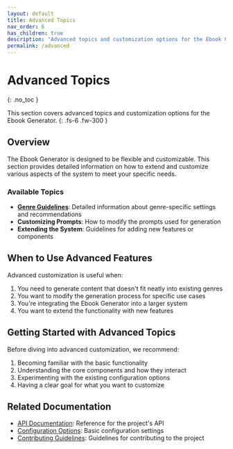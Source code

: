 ```yaml
---
layout: default
title: Advanced Topics
nav_order: 6
has_children: true
description: "Advanced topics and customization options for the Ebook Generator"
permalink: /advanced
---
```


# Advanced Topics
{: .no_toc }

This section covers advanced topics and customization options for the Ebook Generator.
{: .fs-6 .fw-300 }

## Overview

The Ebook Generator is designed to be flexible and customizable. This section provides detailed information on how to extend and customize various aspects of the system to meet your specific needs.

### Available Topics

- **[Genre Guidelines](./genre-guidelines.html)**: Detailed information about genre-specific settings and recommendations
- **Customizing Prompts**: How to modify the prompts used for generation
- **Extending the System**: Guidelines for adding new features or components

## When to Use Advanced Features

Advanced customization is useful when:

1. You need to generate content that doesn't fit neatly into existing genres
2. You want to modify the generation process for specific use cases
3. You're integrating the Ebook Generator into a larger system
4. You want to extend the functionality with new features

## Getting Started with Advanced Topics

Before diving into advanced customization, we recommend:

1. Becoming familiar with the basic functionality
2. Understanding the core components and how they interact
3. Experimenting with the existing configuration options
4. Having a clear goal for what you want to customize

## Related Documentation

- [API Documentation](../api.html): Reference for the project's API
- [Configuration Options](../configuration.html): Basic configuration settings
- [Contributing Guidelines](../contributing.html): Guidelines for contributing to the project
